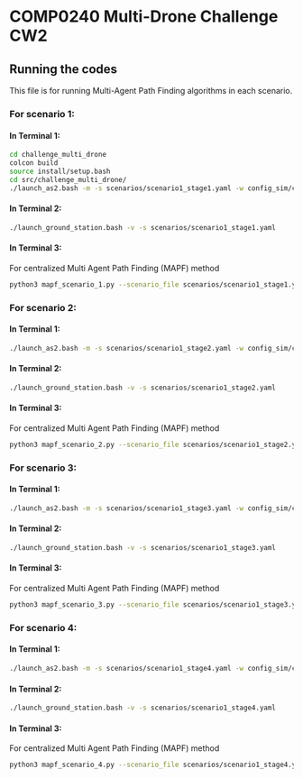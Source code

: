 # COMP0240 Multi-Drone Challenge CW2

## Running the codes
This file is for running Multi-Agent Path Finding algorithms in each scenario.


### For scenario 1:

#### In Terminal 1:

```bash
cd challenge_multi_drone
colcon build
source install/setup.bash
cd src/challenge_multi_drone/
./launch_as2.bash -m -s scenarios/scenario1_stage1.yaml -w config_sim/config_multicopter/world_swarm.yaml
```

#### In Terminal 2:
```bash
./launch_ground_station.bash -v -s scenarios/scenario1_stage1.yaml
```

#### In Terminal 3:

For centralized Multi Agent Path Finding (MAPF) method

```bash
python3 mapf_scenario_1.py --scenario_file scenarios/scenario1_stage1.yaml
```



### For scenario 2:
#### In Terminal 1:

```bash
./launch_as2.bash -m -s scenarios/scenario1_stage2.yaml -w config_sim/config_multicopter/world_swarm.yaml
```

#### In Terminal 2:
```bash
./launch_ground_station.bash -v -s scenarios/scenario1_stage2.yaml
```

#### In Terminal 3:

For centralized Multi Agent Path Finding (MAPF) method

```bash
python3 mapf_scenario_2.py --scenario_file scenarios/scenario1_stage2.yaml
```



### For scenario 3:
#### In Terminal 1:

```bash
./launch_as2.bash -m -s scenarios/scenario1_stage3.yaml -w config_sim/config_multicopter/world_swarm.yaml
```

#### In Terminal 2:
```bash
./launch_ground_station.bash -v -s scenarios/scenario1_stage3.yaml
```

#### In Terminal 3:

For centralized Multi Agent Path Finding (MAPF) method

```bash
python3 mapf_scenario_3.py --scenario_file scenarios/scenario1_stage3.yaml
```




### For scenario 4:
#### In Terminal 1:

```bash
./launch_as2.bash -m -s scenarios/scenario1_stage4.yaml -w config_sim/config_multicopter/world_swarm.yaml
```

#### In Terminal 2:
```bash
./launch_ground_station.bash -v -s scenarios/scenario1_stage4.yaml
```

#### In Terminal 3:

For centralized Multi Agent Path Finding (MAPF) method

```bash
python3 mapf_scenario_4.py --scenario_file scenarios/scenario1_stage4.yaml
```


